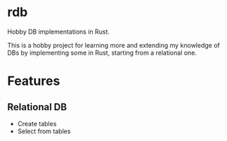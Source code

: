 # rdb

Hobby DB implementations in Rust.

This is a hobby project for learning more and extending my knowledge of DBs by implementing some in Rust, starting from a relational one.

# Features

## Relational DB

- Create tables
- Select from tables
